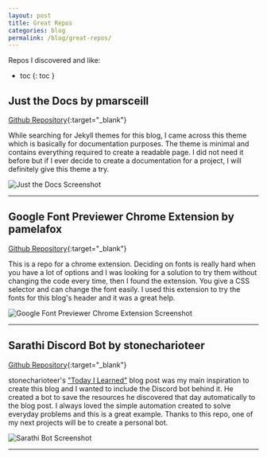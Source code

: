 ```yaml
---
layout: post
title: Great Repos
categories: blog
permalink: /blog/great-repos/
---
```


Repos I discovered and like:

- toc
{: toc }

## Just the Docs by pmarsceill
[Github Repository](https://github.com/pmarsceill/just-the-docs){:target="_blank"}  

While searching for Jekyll themes for this blog, I came across this theme which is basically for documentation purposes. The theme is minimal and contains everything required to create a readable page. I did not need it before but if I ever decide to create a documentation for a project, I will definitely give this theme a try.

![Just the Docs Screenshot](https://user-images.githubusercontent.com/896475/47384541-89053c80-d6d5-11e8-98dc-dba16e192de9.gif "Just the Docs Screenshot")

-----

## Google Font Previewer Chrome Extension by pamelafox
[Github Repository](https://github.com/pamelafox/font-previewer-extension){:target="_blank"}  

This is a repo for a chrome extension. Deciding on fonts is really hard when you have a lot of options and I was looking for a solution to try them without changing the code every time, then I found the extension. You give a CSS selector and can change the font easily. I used this extension to try the fonts for this blog's header and it was a great help.

![Google Font Previewer Chrome Extension Screenshot](https://lh3.googleusercontent.com/qESChHZv9QRF-FCRi_VBABEm0_ufbmSY5WL5uvfwJ6KVcL_zYWBKD0z3ObRAGKDo_FQQDjy_ERG90fDH1ZkZcEo5=w640-h400-e365-rj-sc0x00ffffff "Google Font Previewer Chrome Extension Screenshot")

-----

## Sarathi Discord Bot by stonecharioteer
[Github Repository](https://github.com/stonecharioteer/sarathi){:target="_blank"}   

stonecharioteer's <a href="https://stonecharioteer.com/til.html" target="_blank">"Today I Learned"</a> blog post was my main inspiration to create this blog and I wanted to include the Discord bot behind it. He created a bot to save the resources he discovered that day automatically to the blog post. I always loved the simple automation created to solve everyday problems and this is a great example. Thanks to this repo, one of my next projects will be to create a personal bot.

![Sarathi Bot Screenshot](https://stonecharioteer.com/assets/images/posts/sarathi/help.jpeg "Sarathi Bot Screenshot")

-----

